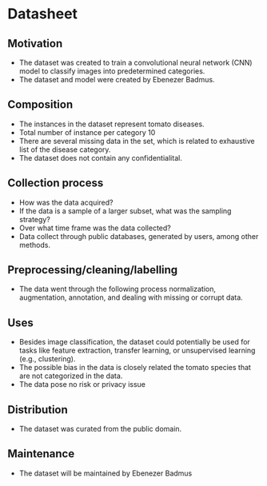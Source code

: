 # Datasheet

## Motivation

- The dataset was created to train a convolutional neural network (CNN) model to classify images into predetermined categories.
- The dataset and model were created by Ebenezer Badmus.
 
## Composition

- The instances in the dataset represent tomato diseases. 
- Total number of instance per category 10
- There are several missing data in the set, which is related to exhaustive list of the disease category.
- The dataset does not contain any confidentialital.

## Collection process

- How was the data acquired? 
- If the data is a sample of a larger subset, what was the sampling strategy? 
- Over what time frame was the data collected?
- Data collect through public databases, generated by users, among other methods.

## Preprocessing/cleaning/labelling

- The data went through the following process normalization, augmentation, annotation, and dealing with missing or corrupt data.
 
## Uses

- Besides image classification, the dataset could potentially be used for tasks like feature extraction, transfer learning, or unsupervised learning (e.g., clustering).
- The possible bias in the data is closely related the tomato species that are not categorized in the data.
- The data pose no risk or privacy issue

## Distribution

- The dataset was curated from the public domain.

## Maintenance

- The dataset will be maintained by Ebenezer Badmus